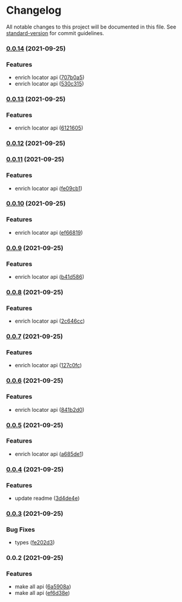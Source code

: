# Changelog

All notable changes to this project will be documented in this file. See [standard-version](https://github.com/conventional-changelog/standard-version) for commit guidelines.

### [0.0.14](https://github.com/IgorBabkin/react-clean-reactive-architecture/compare/v0.0.13...v0.0.14) (2021-09-25)


### Features

* enrich locator api ([707b0a5](https://github.com/IgorBabkin/react-clean-reactive-architecture/commit/707b0a57ca090dbcc7a329bd47c3c33d076fd07f))
* enrich locator api ([530c315](https://github.com/IgorBabkin/react-clean-reactive-architecture/commit/530c3150670ac8f071ab2a69136395441cb4bb70))

### [0.0.13](https://github.com/IgorBabkin/react-clean-reactive-architecture/compare/v0.0.12...v0.0.13) (2021-09-25)


### Features

* enrich locator api ([6121605](https://github.com/IgorBabkin/react-clean-reactive-architecture/commit/612160566252cb2d15b32b41353356da2a8a35fc))

### [0.0.12](https://github.com/IgorBabkin/react-clean-reactive-architecture/compare/v0.0.11...v0.0.12) (2021-09-25)

### [0.0.11](https://github.com/IgorBabkin/react-clean-reactive-architecture/compare/v0.0.10...v0.0.11) (2021-09-25)


### Features

* enrich locator api ([fe09cb1](https://github.com/IgorBabkin/react-clean-reactive-architecture/commit/fe09cb11e89a3cada7a4d65dd4d220fc9a4f9b8b))

### [0.0.10](https://github.com/IgorBabkin/react-clean-reactive-architecture/compare/v0.0.9...v0.0.10) (2021-09-25)


### Features

* enrich locator api ([ef66819](https://github.com/IgorBabkin/react-clean-reactive-architecture/commit/ef6681913289b24895c334c3c80ba3a64a2cc6e1))

### [0.0.9](https://github.com/IgorBabkin/react-clean-reactive-architecture/compare/v0.0.8...v0.0.9) (2021-09-25)


### Features

* enrich locator api ([b41d586](https://github.com/IgorBabkin/react-clean-reactive-architecture/commit/b41d586f5ea2b49e4824af4cef0851255dec88b5))

### [0.0.8](https://github.com/IgorBabkin/react-clean-reactive-architecture/compare/v0.0.7...v0.0.8) (2021-09-25)


### Features

* enrich locator api ([2c646cc](https://github.com/IgorBabkin/react-clean-reactive-architecture/commit/2c646ccb38ac264365835f160005c44faca8118f))

### [0.0.7](https://github.com/IgorBabkin/react-clean-reactive-architecture/compare/v0.0.6...v0.0.7) (2021-09-25)


### Features

* enrich locator api ([127c0fc](https://github.com/IgorBabkin/react-clean-reactive-architecture/commit/127c0fcbf0753931c3405d4f04b2a82167510e00))

### [0.0.6](https://github.com/IgorBabkin/react-clean-reactive-architecture/compare/v0.0.5...v0.0.6) (2021-09-25)


### Features

* enrich locator api ([841b2d0](https://github.com/IgorBabkin/react-clean-reactive-architecture/commit/841b2d0494720d8269532c438cf193e9ff3c65b9))

### [0.0.5](https://github.com/IgorBabkin/react-clean-reactive-architecture/compare/v0.0.4...v0.0.5) (2021-09-25)


### Features

* enrich locator api ([a685de1](https://github.com/IgorBabkin/react-clean-reactive-architecture/commit/a685de1d15521e00311a24a6a61252c79bac3311))

### [0.0.4](https://github.com/IgorBabkin/react-clean-reactive-architecture/compare/v0.0.3...v0.0.4) (2021-09-25)


### Features

* update readme ([3d4de4e](https://github.com/IgorBabkin/react-clean-reactive-architecture/commit/3d4de4efe3755adabeeaef54e360ff9cf41c36ef))

### [0.0.3](https://github.com/IgorBabkin/react-clean-reactive-architecture/compare/v0.0.2...v0.0.3) (2021-09-25)


### Bug Fixes

* types ([fe202d3](https://github.com/IgorBabkin/react-clean-reactive-architecture/commit/fe202d30d624de6edb0f651f619af4e5a64a6f37))

### 0.0.2 (2021-09-25)


### Features

* make all api ([6a5908a](https://github.com/IgorBabkin/react-clean-reactive-architecture/commit/6a5908a32230bdadc880e809a53c77d82855fcb9))
* make all api ([ef6d38e](https://github.com/IgorBabkin/react-clean-reactive-architecture/commit/ef6d38e000dd15c3c0ccd5cabb60e5057afd3a50))
